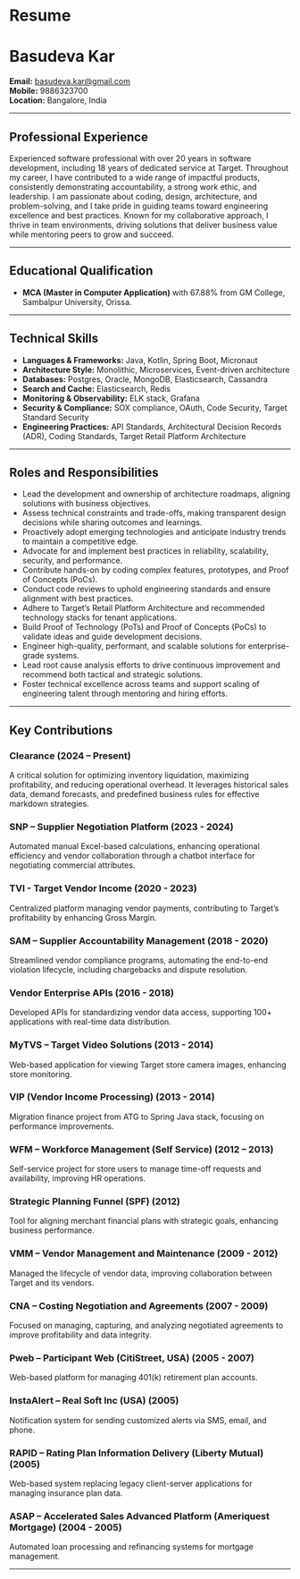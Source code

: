 # Resume

# Basudeva Kar

**Email:** basudeva.kar@gmail.com  
**Mobile:** 9886323700  
**Location:** Bangalore, India  

---

## Professional Experience

Experienced software professional with over 20 years in software development, including 18 years of dedicated service at Target. Throughout my career, I have contributed to a wide range of impactful products, consistently demonstrating accountability, a strong work ethic, and leadership. I am passionate about coding, design, architecture, and problem-solving, and I take pride in guiding teams toward engineering excellence and best practices. Known for my collaborative approach, I thrive in team environments, driving solutions that deliver business value while mentoring peers to grow and succeed.

---

## Educational Qualification

- **MCA (Master in Computer Application)** with 67.88% from GM College, Sambalpur University, Orissa.

---

## Technical Skills

- **Languages & Frameworks:** Java, Kotlin, Spring Boot, Micronaut  
- **Architecture Style:** Monolithic, Microservices, Event-driven architecture  
- **Databases:** Postgres, Oracle, MongoDB, Elasticsearch, Cassandra  
- **Search and Cache:** Elasticsearch, Redis  
- **Monitoring & Observability:** ELK stack, Grafana  
- **Security & Compliance:** SOX compliance, OAuth, Code Security, Target Standard Security  
- **Engineering Practices:** API Standards, Architectural Decision Records (ADR), Coding Standards, Target Retail Platform Architecture  

---

## Roles and Responsibilities

- Lead the development and ownership of architecture roadmaps, aligning solutions with business objectives.  
- Assess technical constraints and trade-offs, making transparent design decisions while sharing outcomes and learnings.  
- Proactively adopt emerging technologies and anticipate industry trends to maintain a competitive edge.  
- Advocate for and implement best practices in reliability, scalability, security, and performance.  
- Contribute hands-on by coding complex features, prototypes, and Proof of Concepts (PoCs).  
- Conduct code reviews to uphold engineering standards and ensure alignment with best practices.  
- Adhere to Target’s Retail Platform Architecture and recommended technology stacks for tenant applications.  
- Build Proof of Technology (PoTs) and Proof of Concepts (PoCs) to validate ideas and guide development decisions.  
- Engineer high-quality, performant, and scalable solutions for enterprise-grade systems.  
- Lead root cause analysis efforts to drive continuous improvement and recommend both tactical and strategic solutions.  
- Foster technical excellence across teams and support scaling of engineering talent through mentoring and hiring efforts.

---

## Key Contributions

### Clearance (2024 – Present)
A critical solution for optimizing inventory liquidation, maximizing profitability, and reducing operational overhead. It leverages historical sales data, demand forecasts, and predefined business rules for effective markdown strategies.

### SNP – Supplier Negotiation Platform (2023 - 2024)
Automated manual Excel-based calculations, enhancing operational efficiency and vendor collaboration through a chatbot interface for negotiating commercial attributes.

### TVI - Target Vendor Income (2020 - 2023)
Centralized platform managing vendor payments, contributing to Target’s profitability by enhancing Gross Margin.

### SAM – Supplier Accountability Management (2018 - 2020)
Streamlined vendor compliance programs, automating the end-to-end violation lifecycle, including chargebacks and dispute resolution.

### Vendor Enterprise APIs (2016 - 2018)
Developed APIs for standardizing vendor data access, supporting 100+ applications with real-time data distribution.

### MyTVS – Target Video Solutions (2013 - 2014)
Web-based application for viewing Target store camera images, enhancing store monitoring.

### VIP (Vendor Income Processing) (2013 - 2014)
Migration finance project from ATG to Spring Java stack, focusing on performance improvements.

### WFM – Workforce Management (Self Service) (2012 – 2013)
Self-service project for store users to manage time-off requests and availability, improving HR operations.

### Strategic Planning Funnel (SPF) (2012)
Tool for aligning merchant financial plans with strategic goals, enhancing business performance.

### VMM – Vendor Management and Maintenance (2009 - 2012)
Managed the lifecycle of vendor data, improving collaboration between Target and its vendors.

### CNA – Costing Negotiation and Agreements (2007 - 2009)
Focused on managing, capturing, and analyzing negotiated agreements to improve profitability and data integrity.

### Pweb – Participant Web (CitiStreet, USA) (2005 - 2007)
Web-based platform for managing 401(k) retirement plan accounts.

### InstaAlert – Real Soft Inc (USA) (2005)
Notification system for sending customized alerts via SMS, email, and phone.

### RAPID – Rating Plan Information Delivery (Liberty Mutual) (2005)
Web-based system replacing legacy client-server applications for managing insurance plan data.

### ASAP – Accelerated Sales Advanced Platform (Ameriquest Mortgage) (2004 - 2005)
Automated loan processing and refinancing systems for mortgage management.

---

